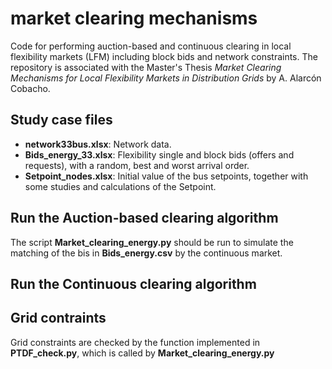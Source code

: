 # market clearing mechanisms
Code for performing auction-based and continuous clearing in local flexibility markets (LFM) including block bids and network constraints. The repository is associated with the Master's 
Thesis *Market Clearing Mechanisms for Local Flexibility Markets in Distribution Grids* by A. Alarcón Cobacho.

## Study case files
 * **network33bus.xlsx**: Network data.
 * **Bids_energy_33.xlsx**: Flexibility single and block bids (offers and requests), with a random, best and worst arrival order.
 * **Setpoint_nodes.xlsx**: Initial value of the bus setpoints, together with some studies and calculations of the Setpoint.

## Run the Auction-based clearing algorithm
The script **Market_clearing_energy.py** should be run to simulate the matching of the bis in **Bids_energy.csv** by the continuous market.

## Run the Continuous clearing algorithm



## Grid contraints
Grid constraints are checked by the function implemented in **PTDF_check.py**, which is called by **Market_clearing_energy.py**
